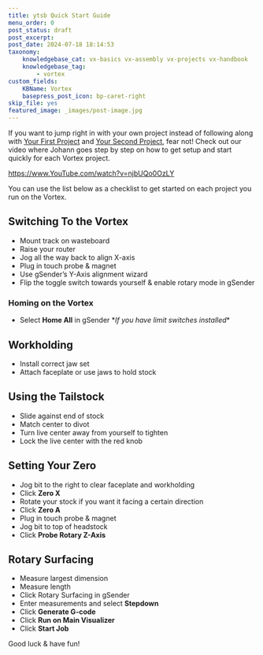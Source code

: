 ```yaml
---
title: ytsb Quick Start Guide
menu_order: 0
post_status: draft
post_excerpt: 
post_date: 2024-07-18 18:14:53
taxonomy:
    knowledgebase_cat: vx-basics vx-assembly vx-projects vx-handbook
    knowledgebase_tag:
        - vortex
custom_fields:
    KBName: Vortex
    basepress_post_icon: bp-caret-right
skip_file: yes
featured_image: _images/post-image.jpg
---
```


If you want to jump right in with your own project instead of following along with <a href="https://resources.sienci.com/view/vx-first-project/">Your First Project</a> and <a href="https://resources.sienci.com/view/vx-second-project/">Your Second Project</a>, fear not! Check out our video where Johann goes step by step on how to get setup and start quickly for each Vortex project.

https://www.YouTube.com/watch?v=njbUQo0OzLY

You can use the list below as a checklist to get started on each project you run on the Vortex.

## Switching To the Vortex

<ul>
  <li>Mount track on wasteboard</li>
  <li>Raise your router</li>
  <li>Jog all the way back to align X-axis</li>
  <li>Plug in touch probe &amp; magnet</li>
  <li>Use gSender’s Y-Axis alignment wizard</li>
  <li>Flip the toggle switch towards yourself &amp; enable rotary mode in gSender</li>
</ul>

### Homing on the Vortex

<ul>
  <li>Select <b>Home All</b> in gSender *<em>If you have limit switches installed</em>*</li>
</ul>

## Workholding

<ul>
  <li>Install correct jaw set</li>
  <li>Attach faceplate or use jaws to hold stock</li>
</ul>

## Using the Tailstock

<ul>
  <li>Slide against end of stock</li>
  <li>Match center to divot</li>
  <li>Turn live center away from yourself to tighten</li>
  <li>Lock the live center with the red knob</li>
</ul>

## Setting Your Zero

<ul>
  <li>Jog bit to the right to clear faceplate and workholding</li>
  <li>Click <b>Zero X</b></li>
  <li>Rotate your stock if you want it facing a certain direction</li>
  <li>Click <b>Zero A</b></li>
  <li>Plug in touch probe &amp; magnet</li>
  <li>Jog bit to top of headstock</li>
  <li>Click <b>Probe Rotary Z-Axis</b></li>
</ul>

## Rotary Surfacing

<ul>
  <li>Measure largest dimension</li>
  <li>Measure length</li>
  <li>Click Rotary Surfacing in gSender</li>
  <li>Enter measurements and select <b>Stepdown</b></li>
  <li>Click <b>Generate G-code</b></li>
  <li>Click <b>Run on Main Visualizer</b></li>
  <li>Click <b>Start Job</b></li>
</ul>

Good luck & have fun!
